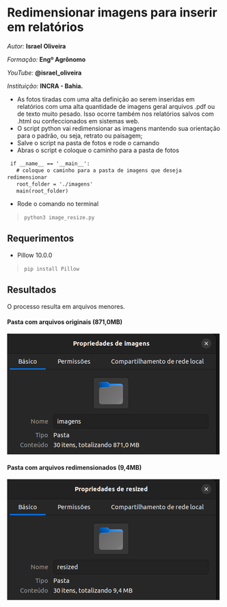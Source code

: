 # Redimensionar imagens para inserir em relatórios

*Autor:* **Israel Oliveira**

*Formação:* **Engº Agrônomo**

*YouTube:* **@israel_oliveira**

*Instituição:* **INCRA - Bahia.**

- As fotos tiradas com uma alta definição ao serem inseridas em relatórios com uma alta quantidade de imagens geral arquivos .pdf ou de texto muito pesado. Isso ocorre também nos relatórios salvos com .html ou confeccionados em sistemas web.
- O script python vai redimensionar as imagens mantendo sua orientação para o padrão, ou seja, retrato ou paisagem;
- Salve o script na pasta de fotos e rode o camando
- Abras o script e coloque o caminho para a pasta de fotos

~~~
 if __name__ == '__main__':
   # coloque o caminho para a pasta de imagens que deseja redimensionar
   root_folder = './imagens'
   main(root_folder)
~~~

- Rode o comando no terminal

> `python3 image_resize.py`

## Requerimentos

- Pillow 10.0.0
  
 > `pip install Pillow`

## Resultados

O processo resulta em arquivos menores.

#### Pasta com arquivos originais (871,0MB)
![Pasta com imagens originais](imagens.png)

#### Pasta com arquivos redimensionados (9,4MB)
![Pasta com imagens redimensionadas](resized.png)
